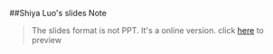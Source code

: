 ##Shiya Luo's slides Note

>The slides format is not PPT. It's a online version. click [here](http://www.shiyaluo.com/slidedecks/nodejs-beijing-2016/#/ ) to preview